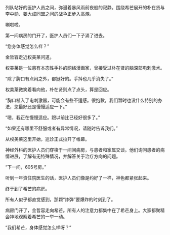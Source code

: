 列队站好的医护人员之间，弥漫着暴风雨前夜般的寂静。围绕希芒展开的朴在贤与李中勋、姜大成同盟之间的战争正步入高潮。

唰啦啦。

第一间病房的门开了，医护人员们一下子涌了进去。

“您身体感觉怎么样？”

金哲容走近权美莱问道。

权美莱是一位患有本态性手抖的网络漫画家，曾接受过朴在贤的脑深部电刺激术。

“除了胸口有点闷之外，都挺好的。手抖也几乎消失了。”

权美莱微笑着看向他，朴在贤则点了点头，算是回应。

“胸口植入了电刺激器，可能会有些不适感。很抱歉，我们暂时也没什么特别的办法，您最好还是慢慢适应一下。”

“嗯，我正在慢慢适应。跟以前比已经好很多了。”

“如果还有哪里不舒服或者有异常情况，请随时告诉我们。”

从权美莱这里开始，巡诊正式拉开了帷幕。

神经外科的医护人员们穿梭于一间间病房，与患者和家属交谈。他们询问患者的病情进展，了解有无特殊情况，并解答关于治疗方向的问题。

“下一间，605号房。”

听到一年资住院医生的话，医护人员们像是约好了一样，神色都紧张起来。

终于到了希芒的病房。

所有人似乎都直觉感到，那颗“炸弹”要爆炸的时刻到了。

病房门开了，金哲容走向希芒。所有人的注意力都集中在了希芒身上。大家都聚精会神地观察着希芒的一举一动。

“我们希芒，身体感觉怎么样呀？”